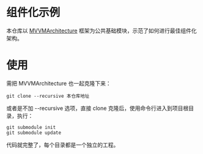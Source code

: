 # 组件化示例

本仓库以 [MVVMArchitecture](https://github.com/imyyq-star/MVVMArchitecture) 框架为公共基础模块，示范了如何进行最佳组件化架构。

# 使用

需把 MVVMArchitecture 也一起克隆下来：

```shell script
git clone --recursive 本仓库地址
```

或者是不加 --recursive 选项，直接 clone 克隆后，使用命令行进入到项目根目录，执行：

```shell script
git submodule init
git submodule update
```

代码就完整了，每个目录都是一个独立的工程。